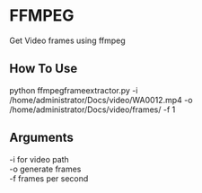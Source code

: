 # FFMPEG
Get Video frames using ffmpeg

## How To Use
python ffmpegframeextractor.py -i /home/administrator/Docs/video/WA0012.mp4 -o /home/administrator/Docs/video/frames/ -f 1

## Arguments
-i for video path<br />
-o generate frames <br />
-f frames per second<br />
